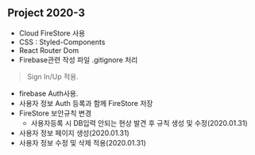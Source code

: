 ## Project 2020-3

- Cloud FireStore 사용
- CSS : Styled-Components
- React Router Dom
- Firebase관련 작성 파일 .gitignore 처리

> Sign In/Up 적용.

- firebase Auth사용.
- 사용자 정보 Auth 등록과 함께 FireStore 저장
- FireStore 보안규칙 변경
  - 사용자등록 시 DB입력 안되는 현상 발견 후 규칙 생성 및 수정(2020.01.31)
- 사용자 정보 페이지 생성(2020.01.31)
- 사용자 정보 수정 및 삭제 적용(2020.01.31)
